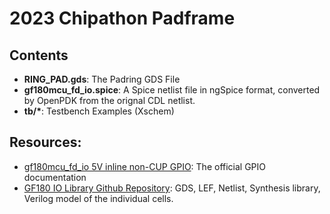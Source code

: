 # 2023 Chipathon Padframe

## Contents

* **RING_PAD.gds**: The Padring GDS File
* **gf180mcu_fd_io.spice**: A Spice netlist file in ngSpice format, converted by OpenPDK from the orignal CDL netlist.
* **tb/\***: Testbench Examples (Xschem)

## Resources:

* [gf180mcu_fd_io 5V inline non-CUP GPIO](https://gf180mcu-pdk.readthedocs.io/en/latest/IPs/IO/gf180mcu_fd_io/index.html): The official GPIO documentation
* [GF180 IO Library Github Repository](https://github.com/google/globalfoundries-pdk-libs-gf180mcu_fd_io/): GDS, LEF, Netlist, Synthesis library, Verilog model of the individual cells.

